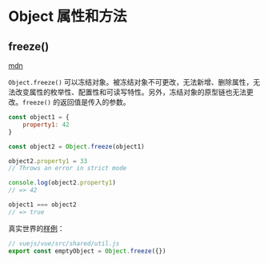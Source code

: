 # Object 属性和方法

## freeze()

[mdn](https://developer.mozilla.org/en-US/docs/Web/JavaScript/Reference/Global_Objects/Object/freeze)

`Object.freeze()` 可以冻结对象。被冻结对象不可更改，无法新增、删除属性，无法改变属性的枚举性、配置性和可读写特性。另外，冻结对象的原型链也无法更改。`freeze()` 的返回值是传入的参数。

```js
const object1 = {
    property1: 42
}

const object2 = Object.freeze(object1)

object2.property1 = 33
// Throws an error in strict mode

console.log(object2.property1)
// => 42

object1 === object2
// => true
```

真实世界的[样例](https://github.com/vuejs/vue/blob/628c1b7f5b298e13975d880c73e8fc2893628c2e/src/shared/util.js#L3)：

```js
// vuejs/vue/src/shared/util.js
export const emptyObject = Object.freeze({})
```





